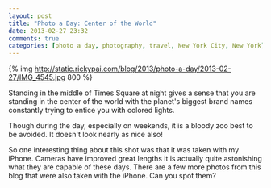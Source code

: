 ```yaml
---
layout: post
title: "Photo a Day: Center of the World"
date: 2013-02-27 23:32
comments: true
categories: [photo a day, photography, travel, New York City, New York]
---
```


{% img http://static.rickypai.com/blog/2013/photo-a-day/2013-02-27/IMG_4545.jpg 800 %}

Standing in the middle of Times Square at night gives a sense that you are standing in the center of the world with the planet's biggest brand names constantly trying to entice you with colored lights.

Though during the day, especially on weekends, it is a bloody zoo best to be avoided. It doesn't look nearly as nice also!

So one interesting thing about this shot was that it was taken with my iPhone. Cameras have improved great lengths it is actually quite astonishing what they are capable of these days. There are a few more photos from this blog that were also taken with the iPhone. Can you spot them?